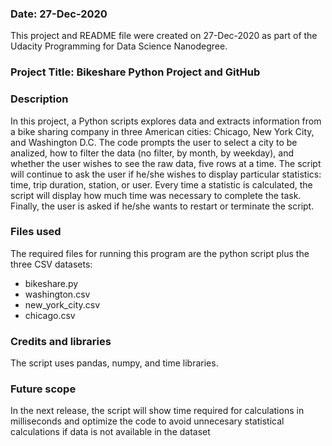 ### Date: 27-Dec-2020
This project and README file were created on 27-Dec-2020 as part of the Udacity Programming for Data Science Nanodegree. 

### Project Title: Bikeshare Python Project and GitHub

### Description

In this project, a Python scripts explores data and extracts information from a bike sharing company in three American cities: Chicago, New York City, and Washington D.C. The code prompts the user to select a city to be analized, how to filter the data (no filter, by month, by weekday), and whether the user wishes to see the raw data, five rows at a time. The script will continue to ask the user if he/she wishes to display particular statistics: time, trip duration, station, or user. Every time a statistic is calculated, the script will display how much time was necessary to complete the task. Finally, the user is asked if he/she wants to restart or terminate the script. 

### Files used

The required files for running this program are the python script plus the three CSV datasets:

* bikeshare.py
* washington.csv
* new_york_city.csv
* chicago.csv

### Credits and libraries

The script uses pandas, numpy, and time libraries.

### Future scope

In the next release, the script will show time required for calculations in milliseconds and optimize the code to avoid unnecesary statistical calculations if data is not available in the dataset